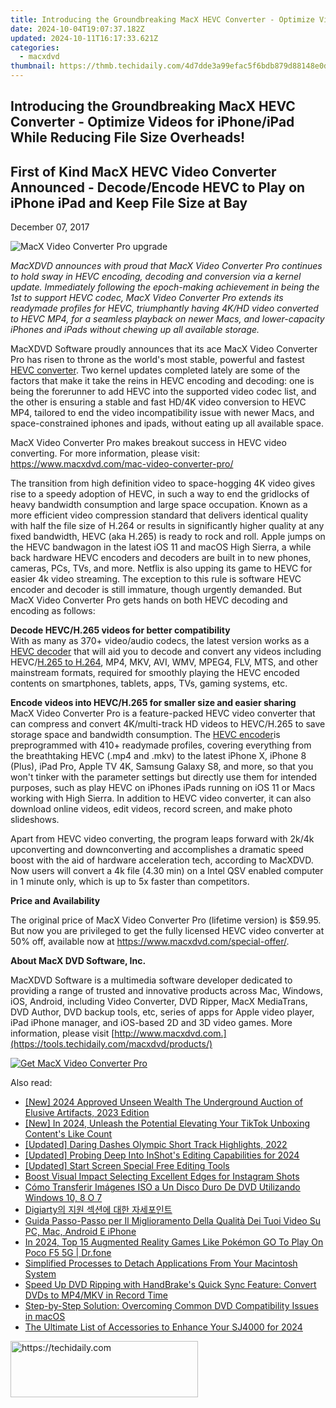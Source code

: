 ```yaml
---
title: Introducing the Groundbreaking MacX HEVC Converter - Optimize Videos for iPhone/iPad While Reducing File Size Overheads!
date: 2024-10-04T19:07:37.182Z
updated: 2024-10-11T16:17:33.621Z
categories:
  - macxdvd
thumbnail: https://thmb.techidaily.com/4d7dde3a99efac5f6bdb879d88148e0d5b48fb1025ad045c8786c79687920a30.jpg
---
```


## Introducing the Groundbreaking MacX HEVC Converter - Optimize Videos for iPhone/iPad While Reducing File Size Overheads!

## First of Kind MacX HEVC Video Converter Announced - Decode/Encode HEVC to Play on iPhone iPad and Keep File Size at Bay

December 07, 2017

![MacX Video Converter Pro upgrade](https://www.macxdvd.com/press-room/image/mvcp-update-5901.jpg) 

_MacXDVD announces with proud that MacX Video Converter Pro continues to hold sway in HEVC encoding, decoding and conversion via a kernel update. Immediately following the epoch-making achievement in being the 1st to support HEVC codec, MacX Video Converter Pro extends its readymade profiles for HEVC, triumphantly having 4K/HD video converted to HEVC MP4, for a seamless playback on newer Macs, and lower-capacity iPhones and iPads without chewing up all available storage._

MacXDVD Software proudly announces that its ace MacX Video Converter Pro has risen to throne as the world's most stable, powerful and fastest [HEVC converter](https://tools.techidaily.com/macxdvd/products/). Two kernel updates completed lately are some of the factors that make it take the reins in HEVC encoding and decoding: one is being the forerunner to add HEVC into the supported video codec list, and the other is ensuring a stable and fast HD/4K video conversion to HEVC MP4, tailored to end the video incompatibility issue with newer Macs, and space-constrained iphones and ipads, without eating up all available space.

MacX Video Converter Pro makes breakout success in HEVC video converting. For more information, please visit: <https://www.macxdvd.com/mac-video-converter-pro/>

The transition from high definition video to space-hogging 4K video gives rise to a speedy adoption of HEVC, in such a way to end the gridlocks of heavy bandwidth consumption and large space occupation. Known as a more efficient video compression standard that delivers identical quality with half the file size of H.264 or results in significantly higher quality at any fixed bandwidth, HEVC (aka H.265) is ready to rock and roll. Apple jumps on the HEVC bandwagon in the latest iOS 11 and macOS High Sierra, a while back hardware HEVC encoders and decoders are built in to new phones, cameras, PCs, TVs, and more. Netflix is also upping its game to HEVC for easier 4k video streaming. The exception to this rule is software HEVC encoder and decoder is still immature, though urgently demanded. But MacX Video Converter Pro gets hands on both HEVC decoding and encoding as follows: 

**Decode HEVC/H.265 videos for better compatibility**   
With as many as 370+ video/audio codecs, the latest version works as a [HEVC decoder](https://tools.techidaily.com/macxdvd/products/) that will aid you to decode and convert any videos including HEVC/[H.265 to H.264](https://tools.techidaily.com/macxdvd/products/), MP4, MKV, AVI, WMV, MPEG4, FLV, MTS, and other mainstream formats, required for smoothly playing the HEVC encoded contents on smartphones, tablets, apps, TVs, gaming systems, etc.

**Encode videos into HEVC/H.265 for smaller size and easier sharing**   
MacX Video Converter Pro is a feature-packed HEVC video converter that can compress and convert 4K/multi-track HD videos to HEVC/H.265 to save storage space and bandwidth consumption. The [HEVC encoder](https://tools.techidaily.com/macxdvd/products/)is preprogrammed with 410+ readymade profiles, covering everything from the breathtaking HEVC (.mp4 and .mkv) to the latest iPhone X, iPhone 8 (Plus), iPad Pro, Apple TV 4K, Samsung Galaxy S8, and more, so that you won't tinker with the parameter settings but directly use them for intended purposes, such as play HEVC on iPhones iPads running on iOS 11 or Macs working with High Sierra. In addition to HEVC video converter, it can also download online videos, edit videos, record screen, and make photo slideshows.

Apart from HEVC video converting, the program leaps forward with 2k/4k upconverting and downconverting and accomplishes a dramatic speed boost with the aid of hardware acceleration tech, according to MacXDVD. Now users will convert a 4k file (4.30 min) on a Intel QSV enabled computer in 1 minute only, which is up to 5x faster than competitors. 

**Price and Availability**

The original price of MacX Video Converter Pro (lifetime version) is $59.95\. But now you are privileged to get the fully licensed HEVC video converter at 50% off, available now at <https://www.macxdvd.com/special-offer/>.

**About MacX DVD Software, Inc.**

 MacXDVD Software is a multimedia software developer dedicated to providing a range of trusted and innovative products across Mac, Windows, iOS, Android, including Video Converter, DVD Ripper, MacX MediaTrans, DVD Author, DVD backup tools, etc, series of apps for Apple video player, iPad iPhone manager, and iOS-based 2D and 3D video games. More information, please visit [http://www.macxdvd.com.](https://tools.techidaily.com/macxdvd/products/)

[![Get MacX Video Converter Pro](https://www.macxdvd.com/press-room/../adv/mvcp-banner-r.jpg)](https://tools.techidaily.com/macxdvd/products/)

<ins class="adsbygoogle"
     style="display:block"
     data-ad-format="autorelaxed"
     data-ad-client="ca-pub-7571918770474297"
     data-ad-slot="1223367746"></ins>

<ins class="adsbygoogle"
     style="display:block"
     data-ad-client="ca-pub-7571918770474297"
     data-ad-slot="8358498916"
     data-ad-format="auto"
     data-full-width-responsive="true"></ins>

<span class="atpl-alsoreadstyle">Also read:</span>
<div><ul>
<li><a href="https://facebook-clips.techidaily.com/new-2024-approved-unseen-wealth-the-underground-auction-of-elusive-artifacts-2023-edition/"><u>[New] 2024 Approved Unseen Wealth The Underground Auction of Elusive Artifacts, 2023 Edition</u></a></li>
<li><a href="https://fox-glue.techidaily.com/new-in-2024-unleash-the-potential-elevating-your-tiktok-unboxing-contents-like-count/"><u>[New] In 2024, Unleash the Potential Elevating Your TikTok Unboxing Content's Like Count</u></a></li>
<li><a href="https://fox-info.techidaily.com/updated-daring-dashes-olympic-short-track-highlights-2022/"><u>[Updated] Daring Dashes Olympic Short Track Highlights, 2022</u></a></li>
<li><a href="https://fox-friendly.techidaily.com/updated-probing-deep-into-inshots-editing-capabilities-for-2024/"><u>[Updated] Probing Deep Into InShot's Editing Capabilities for 2024</u></a></li>
<li><a href="https://extra-skills.techidaily.com/updated-start-screen-special-free-editing-tools/"><u>[Updated] Start Screen Special Free Editing Tools</u></a></li>
<li><a href="https://instagram-videos.techidaily.com/boost-visual-impact-selecting-excellent-edges-for-instagram-shots/"><u>Boost Visual Impact Selecting Excellent Edges for Instagram Shots</u></a></li>
<li><a href="https://dvd-bd.techidaily.com/como-transferir-imagenes-iso-a-un-disco-duro-de-dvd-utilizando-windows-10-8-o-7/"><u>Cómo Transferir Imágenes ISO a Un Disco Duro De DVD Utilizando Windows 10, 8 O 7</u></a></li>
<li><a href="https://dvd-bd.techidaily.com/1725288710594-digiarty/"><u>Digiarty의 지원 섹션에 대한 자세포인트</u></a></li>
<li><a href="https://dvd-bd.techidaily.com/guida-passo-passo-per-il-miglioramento-della-qualita-dei-tuoi-video-su-pc-mac-android-e-iphone/"><u>Guida Passo-Passo per Il Miglioramento Della Qualità Dei Tuoi Video Su PC, Mac, Android E iPhone</u></a></li>
<li><a href="https://pokemon-go-android.techidaily.com/in-2024-top-15-augmented-reality-games-like-pokemon-go-to-play-on-poco-f5-5g-drfone-by-drfone-virtual-android/"><u>In 2024, Top 15 Augmented Reality Games Like Pokémon GO To Play On Poco F5 5G | Dr.fone</u></a></li>
<li><a href="https://technical-tips.techidaily.com/simplified-processes-to-detach-applications-from-your-macintosh-system/"><u>Simplified Processes to Detach Applications From Your Macintosh System</u></a></li>
<li><a href="https://dvd-bd.techidaily.com/speed-up-dvd-ripping-with-handbrakes-quick-sync-feature-convert-dvds-to-mp4mkv-in-record-time/"><u>Speed Up DVD Ripping with HandBrake's Quick Sync Feature: Convert DVDs to MP4/MKV in Record Time</u></a></li>
<li><a href="https://dvd-bd.techidaily.com/step-by-step-solution-overcoming-common-dvd-compatibility-issues-in-macos/"><u>Step-by-Step Solution: Overcoming Common DVD Compatibility Issues in macOS</u></a></li>
<li><a href="https://some-guidance.techidaily.com/the-ultimate-list-of-accessories-to-enhance-your-sj4000-for-2024/"><u>The Ultimate List of Accessories to Enhance Your SJ4000 for 2024</u></a></li>
</ul></div>

<!-- affiliate ads begin -->
<a href="https://aligracehair.sjv.io/c/5597632/1948932/19272" target="_top" id="1948932">
  <img src="//a.impactradius-go.com/display-ad/19272-1948932" border="0" alt="https://techidaily.com" width="300" height="90"/>
</a>
<img height="0" width="0" src="https://aligracehair.sjv.io/i/5597632/1948932/19272" style="position:absolute;visibility:hidden;" border="0" />
<!-- affiliate ads end -->

